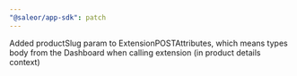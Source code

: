 ```yaml
---
"@saleor/app-sdk": patch
---
```


Added productSlug param to ExtensionPOSTAttributes, which means types body from the Dashboard when calling extension (in product details context)

